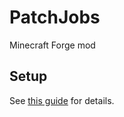 # PatchJobs
Minecraft Forge mod

## Setup
See [this guide](http://www.minecraftforge.net/wiki/Installation/Source) for details.
